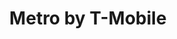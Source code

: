---
title: "Metro by T-Mobile"
url: /aurora/metro-by-t-mobile-east-iliff-avenue/
shop: mobile phone
---